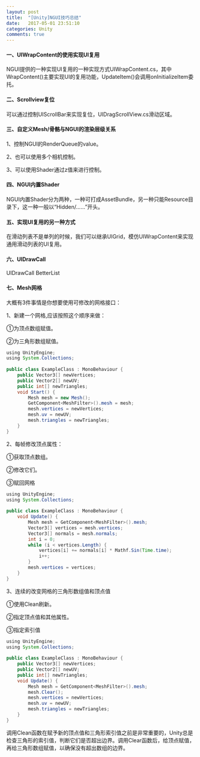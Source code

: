 ```yaml
---
layout: post
title:  "[Unity]NGUI技巧总结"
date:   2017-05-01 23:51:10
categories: Unity
comments: true
---
```


#### 一、UIWrapContent的使用实现UI复用
NGUI提供的一种实现UI复用的一种实现方式UIWrapContent.cs，其中WrapContent()主要实现UI的复用功能，UpdateItem()会调用onInitializeItem委托。

#### 二、Scrollview复位
可以通过控制UIScrollBar来实现复位，UIDragScrollView.cs滑动区域。

#### 三、自定义Mesh/骨骼与NGUI的渲染层级关系
1、控制NGUI的RenderQueue的value。

2、也可以使用多个相机控制。

3、可以使用Shader通过z值来进行控制。

#### 四、NGUI内置Shader
NGUI内置Shader分为两种，一种可打成AssetBundle，另一种只能Resource目录下，这一种一般以“Hidden/......”开头。

#### 五、实现UI复用的另一种方式
在滑动列表不是单列的时候，我们可以继承UIGrid，模仿UIWrapContent来实现通用滑动列表的UI复用。

#### 六、UIDrawCall
UIDrawCall BetterList

#### 七、Mesh网格
大概有3件事情是你想要使用可修改的网格接口：

1、新建一个网格,应该按照这个顺序来做：

①为顶点数组赋值。

②为三角形数组赋值。

```java
using UnityEngine;  
using System.Collections;  
   
public class ExampleClass : MonoBehaviour {  
    public Vector3[] newVertices;  
    public Vector2[] newUV;  
    public int[] newTriangles;  
    void Start() {  
        Mesh mesh = new Mesh();  
        GetComponent<MeshFilter>().mesh = mesh;  
        mesh.vertices = newVertices;  
        mesh.uv = newUV;  
        mesh.triangles = newTriangles;  
    }  
}  
```

2、每帧修改顶点属性：

①获取顶点数组。

②修改它们。

③赋回网格

```java
using UnityEngine;  
using System.Collections;  
   
public class ExampleClass : MonoBehaviour {  
    void Update() {  
        Mesh mesh = GetComponent<MeshFilter>().mesh;  
        Vector3[] vertices = mesh.vertices;  
        Vector3[] normals = mesh.normals;  
        int i = 0;  
        while (i < vertices.Length) {  
            vertices[i] += normals[i] * Mathf.Sin(Time.time);  
            i++;  
        }  
        mesh.vertices = vertices;  
    }  
}  
```

3、连续的改变网格的三角形数组值和顶点值 

①使用Clean刷新。

②指定顶点值和其他属性。

③指定索引值

```java
using UnityEngine;  
using System.Collections;  
   
public class ExampleClass : MonoBehaviour {  
    public Vector3[] newVertices;  
    public Vector2[] newUV;  
    public int[] newTriangles;  
    void Update() {  
        Mesh mesh = GetComponent<MeshFilter>().mesh;  
        mesh.Clear();  
        mesh.vertices = newVertices;  
        mesh.uv = newUV;  
        mesh.triangles = newTriangles;  
    }  
}  
```

调用Clean函数在赋予新的顶点值和三角形索引值之前是非常重要的，Unity总是检查三角形的索引值，判断它们是否超出边界。调用Clear函数后，给顶点赋值，再给三角形数组赋值，以确保没有超出数组的边界。
